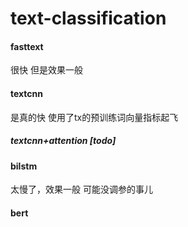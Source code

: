 # text-classification


#### fasttext
很快 但是效果一般
#### textcnn
是真的快
使用了tx的预训练词向量指标起飞
##### textcnn+attention [todo]

#### bilstm 
太慢了，效果一般 可能没调参的事儿

#### bert 



